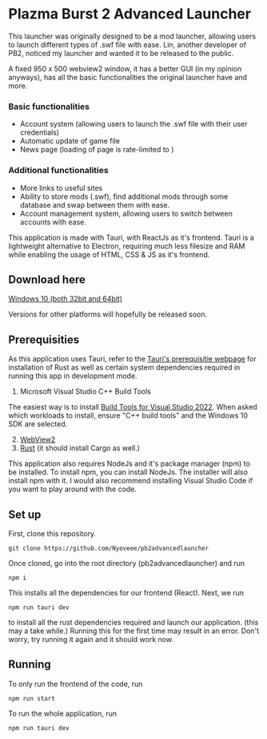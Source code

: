 # Plazma Burst 2 Advanced Launcher
This launcher was originally designed to be a mod launcher, allowing users to launch different types of .swf file with ease. Lin, another developer of PB2, noticed my launcher and wanted it to be released to the public.

A fixed 950 x 500 webview2 window, it has a better GUI (in my opinion anyways), has all the basic functionalities the original launcher have and more.

### Basic functionalities
* Account system (allowing users to launch the .swf file with their user credentials)
* Automatic update of game file
* News page (loading of page is rate-limited to )

### Additional functionalities
* More links to useful sites
* Ability to store mods (.swf), find additional mods through some database and swap between them with ease.
* Account management system, allowing users to switch between accounts with ease.

This application is made with Tauri, with ReactJs as it's frontend. Tauri is a lightweight alternative to Electron, requiring much less filesize and RAM while enabling the usage of HTML, CSS & JS as it's frontend.

## Download here
[Windows 10 (both 32bit and 64bit)](https://github.com/Nyoveee/pb2advancedlauncher/releases/download/v1.0.0/PB2.Advanced.Launcher_0.1.0_x86_en-US.msi)

Versions for other platforms will hopefully be released soon.
## Prerequisities
As this application uses Tauri, refer to the [Tauri's prerequisitie webpage](https://tauri.app/v1/guides/getting-started/prerequisites/) for installation of Rust as well as certain system dependencies required in running this app in development mode.
1. Microsoft Visual Studio C++ Build Tools

The easiest way is to install [Build Tools for Visual Studio 2022](https://visualstudio.microsoft.com/visual-cpp-build-tools/). When asked which workloads to install, ensure "C++ build tools" and the Windows 10 SDK are selected.

2. [WebView2](https://developer.microsoft.com/en-us/microsoft-edge/webview2/#download-section)
3. [Rust](https://www.rust-lang.org/tools/install) (it should install Cargo as well.)

This application also requires NodeJs and it's package manager (npm) to be installed. To install npm, you can install NodeJs. The installer will also install npm with it. I would also recommend installing Visual Studio Code if you want to play around with the code.

## Set up

First, clone this repository.

```
git clone https://github.com/Nyoveee/pb2advancedlauncher
```

Once cloned, go into the root directory (pb2advancedlauncher) and run
```
npm i
```

This installs all the dependencies for our frontend (React). Next, we run
```
npm run tauri dev
```
to install all the rust dependencies required and launch our application. (this may a take while.) Running this for the first time may result in an error. Don't worry, try running it again and it should work now.

## Running
To only run the frontend of the code, run
```
npm run start
```

To run the whole application, run
```
npm run tauri dev
```